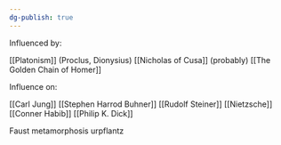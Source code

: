```yaml
---
dg-publish: true
---
```


Influenced by: 

[[Platonism]] (Proclus, Dionysius)
[[Nicholas of Cusa]] (probably)
[[The Golden Chain of Homer]]

Influence on:

[[Carl Jung]]
[[Stephen Harrod Buhner]]
[[Rudolf Steiner]]
[[Nietzsche]]
[[Conner Habib]]
[[Philip K. Dick]]

Faust
metamorphosis
urpflantz



